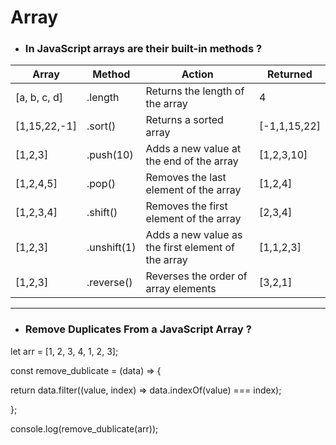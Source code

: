 # Array

- ### In JavaScript arrays are their built-in methods ?

| Array        | Method      | Action                                             | Returned     |
| ------------ | ----------- | -------------------------------------------------- | ------------ |
| [a, b, c, d] | .length     | Returns the length of the array                    | 4            |
| [1,15,22,-1] | .sort()     | Returns a sorted array                             | [-1,1,15,22] |
| [1,2,3]      | .push(10)   | Adds a new value at the end of the array           | [1,2,3,10]   |
| [1,2,4,5]    | .pop()      | Removes the last element of the array              | [1,2,4]      |
| [1,2,3,4]    | .shift()    | Removes the first element of the array             | [2,3,4]      |
| [1,2,3]      | .unshift(1) | Adds a new value as the first element of the array | [1,1,2,3]    |
| [1,2,3]      | .reverse()  | Reverses the order of array elements               | [3,2,1]      |

---

- ### Remove Duplicates From a JavaScript Array ?

let arr = [1, 2, 3, 4, 1, 2, 3];

const remove_dublicate = (data) => {

return data.filter((value, index) => data.indexOf(value) === index);

};

console.log(remove_dublicate(arr));
